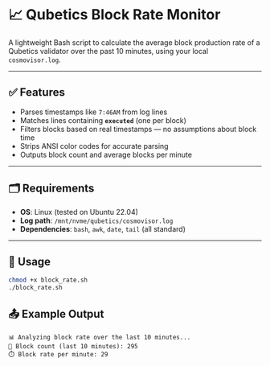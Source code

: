 # 📈 Qubetics Block Rate Monitor

A lightweight Bash script to calculate the average block production rate of a Qubetics validator over the past 10 minutes, using your local `cosmovisor.log`.

---

## ✅ Features

- Parses timestamps like `7:46AM` from log lines
- Matches lines containing **`executed`** (one per block)
- Filters blocks based on real timestamps — no assumptions about block time
- Strips ANSI color codes for accurate parsing
- Outputs block count and average blocks per minute

---

## 🗂 Requirements

- **OS**: Linux (tested on Ubuntu 22.04)
- **Log path**: `/mnt/nvme/qubetics/cosmovisor.log`
- **Dependencies**: `bash`, `awk`, `date`, `tail` (all standard)

---

## 🚀 Usage

```bash
chmod +x block_rate.sh
./block_rate.sh
```

## 📤 Example Output
```
📊 Analyzing block rate over the last 10 minutes...
🧱 Block count (last 10 minutes): 295
⏱️ Block rate per minute: 29
```